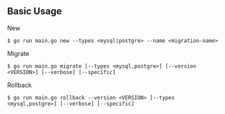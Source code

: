 ## Basic Usage

New
```shell
$ go run main.go new --types <mysql|postgre> --name <migration-name>
```
Migrate
```shell
$ go run main.go migrate [--types <mysql,postgre>] [--version <VERSION>] [--verbose] [--specific]
```
Rollback
```shell
$ go run main.go rollback --version <VERSION> [--types <mysql,postgre>] [--verbose] [--specific]
```